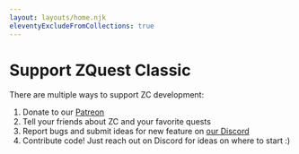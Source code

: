 ```yaml
---
layout: layouts/home.njk
eleventyExcludeFromCollections: true
---
```

# Support ZQuest Classic

There are multiple ways to support ZC development:

1. Donate to our [Patreon](https://www.patreon.com/zquestdevs)
1. Tell your friends about ZC and your favorite quests
1. Report bugs and submit ideas for new feature on [our Discord](https://discord.gg/uStAnHJhPM)
1. Contribute code! Just reach out on Discord for ideas on where to start :)
